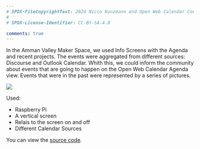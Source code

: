 ```yaml
---
# SPDX-FileCopyrightText: 2024 Nicco Kunzmann and Open Web Calendar Contributors <https://open-web-calendar.quelltext.eu/>
#
# SPDX-License-Identifier: CC-BY-SA-4.0

comments: true
---
```


In the Amman Valley Maker Space, we used Info Screens with the Agenda and recent projects.
The events were aggregated from different sources: Discourse and Outlook Calendar.
Whith this, we could inform the community about events that are going to happen on the Open Web Calendar Agenda view.
Events that were in the past were represented by a series of pictures.

![]({{img}}/showcase/infoscreen.jpg)

Used:

- Raspberry Pi
- A vertical screen
- Relais to the screen on and off
- Different Calendar Sources

You can view the [source code][infoscreen].

[infoscreen]: https://github.com/AmmanVMS/infoscreen
